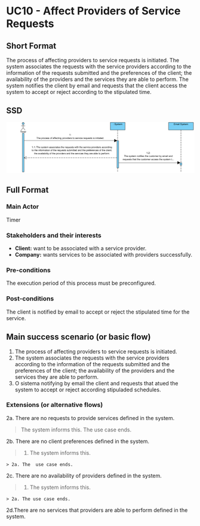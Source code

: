 # UC10 - Affect Providers of Service Requests

## Short Format

The process of affecting providers to service requests is initiated. 
The system associates the requests with the service providers according to the information of the requests submitted and the preferences of the client; the availability of the providers and the services they are able to perform. The system notifies the client by email and requests that the client access the system to accept or reject according to the stipulated time.

## SSD
![SSD_UC10.png](SSD_UC10.png)

## Full Format

### Main Actor

Timer

### Stakeholders and their interests
* **Client:** want to be associated with a service provider. 
* **Company:** wants services to be associated with providers successfully.


### Pre-conditions
The execution period of this process must be preconfigured.

### Post-conditions
The client is notified by email to accept or reject the stipulated time for the service.

## Main success scenario (or basic flow)

1. The process of affecting providers to service requests is initiated.
2. The system associates the requests with the service providers according to the information of the requests submitted and the preferences of the client; the availability of the providers and the services they are able to perform.
3. O sistema notifying by email the client and requests that atued the system to accept or reject according stipuladed schedules.

### Extensions (or alternative flows)

2a. There are no requests to provide services defined in the system.
> The system informs this. The use case ends.

2b. There are no client preferences defined in the system.
>   1. The system informs this.
>
	> 2a. The  use case ends.

2c. There are no availability of providers defined in the system.
>   1. The system informs this.
>
	> 2a. The use case ends.

2d.There are no services that providers are able to perform defined in the system.